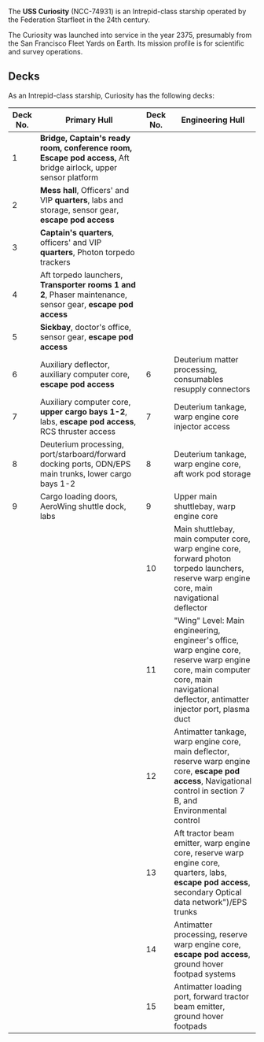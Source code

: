 The **USS Curiosity** (NCC-74931) is an Intrepid-class starship operated by the Federation Starfleet in the 24th century.

The Curiosity was launched into service in the year 2375, presumably from the San Francisco Fleet Yards on Earth. Its mission profile is for scientific and survey operations.

## Decks

As an Intrepid-class starship, Curiosity has the following decks:

|Deck No.|Primary Hull|Deck No.|Engineering Hull|
|---|---|---|---|
|1|**Bridge, Captain's ready room, conference room, Escape pod access,** Aft bridge airlock, upper sensor platform|||
|2|**Mess hall**, Officers' and VIP **quarters**, labs and storage, sensor gear, **escape pod access**|||
|3|**Captain's quarters**, officers' and VIP **quarters**, Photon torpedo trackers|||
|4|Aft torpedo launchers, **Transporter rooms 1 and 2**, Phaser maintenance, sensor gear, **escape pod access**|||
|5|**Sickbay**, doctor's office, sensor gear, **escape pod access**|||
|6|Auxiliary deflector, auxiliary computer core, **escape pod access**|6|Deuterium matter processing, consumables resupply connectors|
|7|Auxiliary computer core, **upper cargo bays 1-2**, labs, **escape pod access**, RCS thruster access|7|Deuterium tankage, warp engine core injector access|
|8|Deuterium processing, port/starboard/forward docking ports, ODN/EPS main trunks, lower cargo bays 1-2|8|Deuterium tankage, warp engine core, aft work pod storage|
|9|Cargo loading doors, AeroWing shuttle dock, labs|9|Upper main shuttlebay, warp engine core|
|||10|Main shuttlebay, main computer core, warp engine core, forward photon torpedo launchers, reserve warp engine core, main navigational deflector|
|||11|"Wing" Level: Main engineering, engineer's office, warp engine core, reserve warp engine core, main computer core, main navigational deflector, antimatter injector port, plasma duct|
|||12|Antimatter tankage, warp engine core, main deflector, reserve warp engine core, **escape pod access**, Navigational control in section 7 B, and Environmental control|
|||13|Aft tractor beam emitter, warp engine core, reserve warp engine core, quarters, labs, **escape pod access**, secondary Optical data network")/EPS trunks|
|||14|Antimatter processing, reserve warp engine core, **escape pod access**, ground hover footpad systems|
|||15|Antimatter loading port, forward tractor beam emitter, ground hover footpads|
